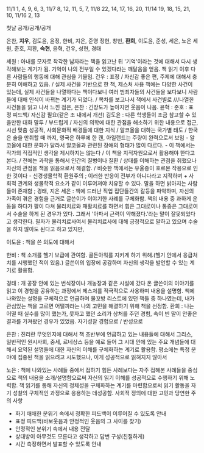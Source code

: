 11/1 1, 4, 9, 6, 3,
11/7 8, 12, 11, 5, 7,
11/8 22, 14, 17, 16, 20,
11/14 19, 18, 15, 21, 10,
11/16 2, 13

첫날 공개/공개/공개

은찬, **지우**, 김도윤, 윤정, 한비, 지은, 준영 
정현, 창빈, **환희**, 이도윤, 준성, 세은, 노은
세원, 준호, 지환, **숙현**, 윤혁, 건우, 성현, 경태



세원 : 아내를 모자로 착각한 남자라는 책을 읽고난 뒤 '기억'이라는 것에 대해서 다시 생각해보는 계기가 됨. 기억이 나의 전부일 수 있겠다라는 깨달음을 얻음. 책 읽기 이후 다른 사람들의 행동에 대해 관심을 기울임.
건우 : 표정 / 자신감 좋은 편, 주제에 대해서 충분히 이해하고 있음. / 실제 사건을 기반으로 한 책, 제스처 사용 책에는 다양한 사건이 있는데, 실제 사건들을 나열하다는 책이다보니 여러 범죄자들의 사건들을 보다보니 사람들에 대해 인식이 바뀌는 계기가 되었다. / 목차를 보고나서 책에서 사건별로 ///나열한 사건들을 읽고 나서 느낀 점은, 
은찬 : 긴장도가 높아지면 웃음이 나옴.
윤혁 :
준호 : 표정 피드백/ 자신감 필요(같은 조 내에서 개선)
김도윤 : 다른 학생들이 조금 참고할 수 있을만한 대화 말투 / 부드럽게 / 자신의 의학에 대한 관점을 해소하기 위한 내용으로 접근, 시선 맞춤 성공적, 사회문화적 배경들에 대한 지식 / 알코올을 대하는 국가별 태도 / 한국은 술을 만취할 때 까지, 영국은 하루에 한 캔, 아일랜드는 주량이 완력으로서 보임 - 알코올에 대한 문화가 달라서 알코올과 관련된 장애의 형태가 많이 다르다. - 이 책에서는 작가의 직접적인 생각을 제시하지는 않는다 / 이 책을 지적자원으로서 활용해야 한다고 본다. / 전에는 과학을 통해서 인간의 질병이나 질환 / 상태를 이해하는 관점을 취했으나 자신의 관점을 책을 읽음으로서 해결함. / 비슷한 책에서는 우울증이 호르몬 작용으로 인한 것이다 - 신경생물학적 환원주의 ; 이러한 반응이 전부가 아니다라고 지적하며  + 사회적 관계와 생물학적 요소가 같이 이루어져야 치유할 수 있다.
말을 하면 밝아지는 사람들이 존재함 ; 경태, 지은
세은 : 책에 드러난 직업 집단들간의 갈등을 파악하며, 자신의 가족이 겪은 경험을 근거로 글쓴이가 이야기한 사례를 구체화함. 책의 내용 중 과하게 운동을 하다가 팔이 다쳐 물리치료와 재활치료를 하면서 힘은 그대로이나 통증은 그대로여서 수술을 하게 된 경우가 있다. 그래서 '아파서 근력이 약해졌다.'라는 말이 잘못되었다고 생각한다. 필자가 물리치료사여서 물리치료사에 대해 긍정적으로 말하고 있으며 수술을 하지 않아도 된다고 하고 있지만,

이도윤 : 책을 쓴 의도에 대해서 

한비 : 책 소개를 헬기 보급에 관여함. 골든아워를 지키게 하기 위해.(헬기 안에서 응급처치를 시행했던 적이 있음.) 글쓴이의 입장에 공감하며 자신의 생각을 발언할 수 있는 계기로 활용함.

경태 : 개 공장 안에 있는 번식장이나 개농장과 같은 시설에 갔다 온 글쓴이의 이야기를 읽고 이 경험을 공유하는 과정에서 제스처를 적극적으로 사용하며 내용을 설명함. 책에 나와있는 설명을 구체적으로 언급하며 물꼬방 리스트에 있던 책들 중 하나였는데, 내가 관심있는 책을 고르면 어떨까라는 나의 고민을 해결하기 위해 책을 선정함.
환희 : 나는 어떨 때 실수를 많이 했는가, 웃자고 했던 소리가 상처를 주던 경험, 속이 빈 말이 안좋은 결과를 가져왔던 경우가 있었음. 자기성찰 경험으로 / 반성으로 

은찬 : 진리란 무엇인지에 대해서 책 초반부에 언급하고 있는 내용들에 대해서 그리스, 일반적인 원시사회, 중세, 르네상스 등을 예로 들어 그 시대 안에 있는 주요 개념들에 대해서 요약된 설명들에 대한 자신의 이해를 구체화하는 계기로 활용함. 평소에는 특정 분야에 집중된 책을 읽으려고 시도했으나, 이게 성공적으로 읽혀지지 않아서 

노은 : 책에 나와있는 사례들 중에서 접하기 힘든 사례보다는 자주 접해본 사례들을 중심으로 책의 내용을 소개/설명함으로써 자신의 읽기 이해를 성공적으로 수행하기 위해 노력함. 책 읽기를 통해 자신의 정체성을 구체화하는 계기를 마련함으로써 읽기 활동을 자기 성찰의 구체적인 과정으로 응용하는 데성공함. 사회적 정의에 대한 고민과 당연한 
주의 사항
- 화기 애애한 분위기 속에서 정확한 피드백이 이루어질 수 있도록 안내
- 표정 피드백(바보웃음과 안정적인 웃음의 그 사이를 찾기)
- 안정적인 분위기 속에서 내용 전달
- 상대방이 아무것도 모른다고 생각하고 답변 구성(친절하게)
- 시간 측정하면서 발표할 수 있도록 안내